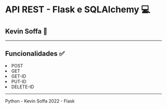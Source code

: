 <h1>API REST - Flask e SQLAlchemy &#x1F4BB</h1>
<h2>Kevin Soffa &#x1F4EF</h2>
<hr>

<h2>Funcionalidades &#x2705</h2>
<a>
    <li>POST</li>
    <li>GET</li>
    <li>GET-ID</li>
    <li>PUT-ID</li>
    <li>DELETE-ID</li>
</a>
<hr>
<p>Python - Kevin Soffa 2022 - Flask</p>
